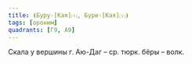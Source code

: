 ```yaml
---
title: ⦗Буру-[Кая]⒯, Бури-[Кая]⒯⦘
tags: [ороним]
quadrants: [Г9, А9]
---
```


Скала у вершины г. Аю-Даг – ср. тюрк. бёры – волк.
